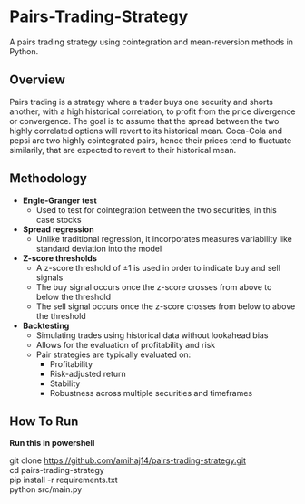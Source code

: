 # Pairs-Trading-Strategy

A pairs trading strategy using cointegration and mean-reversion methods in Python.

## Overview
Pairs trading is a strategy where a trader buys one security and shorts another, with a high historical correlation, to profit from the price divergence or convergence. The goal is to assume that the spread between the two highly correlated options will revert to its historical mean. Coca-Cola and pepsi are two highly cointegrated pairs, hence their prices tend to fluctuate similarily, that are expected to revert to their historical mean.

## Methodology
- **Engle-Granger test**
  - Used to test for cointegration between the two securities, in this case stocks
- **Spread regression**
  - Unlike traditional regression, it incorporates measures variability like standard deviation into the model
- **Z-score thresholds**
  - A z-score threshold of ±1 is used in order to indicate buy and sell signals
  - The buy signal occurs once the z-score crosses from above to below the threshold
  - The sell signal occurs once the z-score crosses from below to above the threshold
- **Backtesting**
  - Simulating trades using historical data without lookahead bias
  - Allows for the evaluation of profitability and risk
  - Pair strategies are typically evaluated on:
      - Profitability
      - Risk-adjusted return
      - Stability
      - Robustness across multiple securities and timeframes

## How To Run
**Run this in powershell** <br/>

git clone https://github.com/amihaj14/pairs-trading-strategy.git <br/>
cd pairs-trading-strategy <br/>
pip install -r requirements.txt <br/>
python src/main.py <br/>
